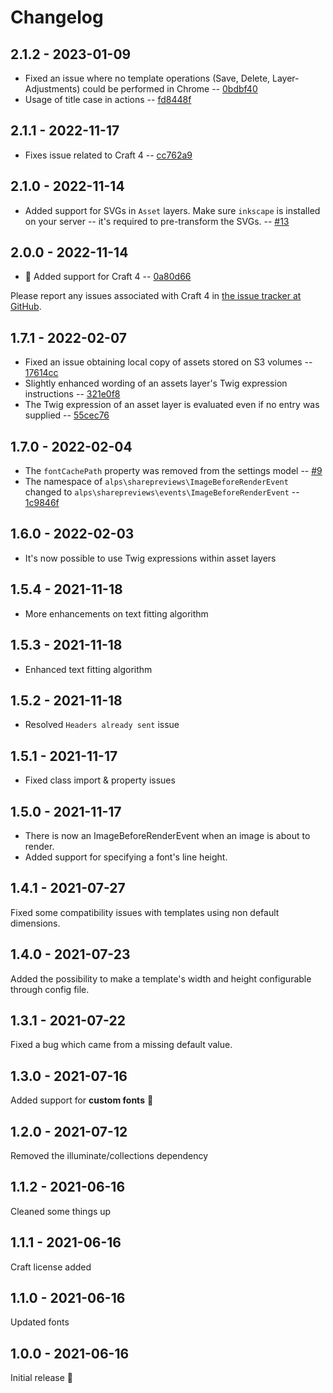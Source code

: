 # Changelog

## 2.1.2 - 2023-01-09

- Fixed an issue where no template operations (Save, Delete, Layer-Adjustments) could be performed in Chrome -- [0bdbf40](https://github.com/alpshq/craft-share-previews/commit/0bdbf40)
- Usage of title case in actions -- [fd8448f](https://github.com/alpshq/craft-share-previews/commit/fd8448f)

## 2.1.1 - 2022-11-17

- Fixes issue related to Craft 4 -- [cc762a9](https://github.com/alpshq/craft-share-previews/commit/cc762a9)

## 2.1.0 - 2022-11-14

- Added support for SVGs in `Asset` layers. Make sure `inkscape` is installed on your server -- it's required to pre-transform the SVGs. -- [#13](https://github.com/alpshq/craft-share-previews/pull/13)

## 2.0.0 - 2022-11-14

- 🎉 Added support for Craft 4 -- [0a80d66](https://github.com/alpshq/craft-share-previews/commit/0a80d66)

Please report any issues associated with Craft 4 in [the issue tracker at GitHub](https://github.com/alpshq/craft-share-previews/issues).

## 1.7.1 - 2022-02-07

- Fixed an issue obtaining local copy of assets stored on S3 volumes -- [17614cc](https://github.com/alpshq/craft-share-previews/commit/17614cc)
- Slightly enhanced wording of an assets layer's Twig expression instructions -- [321e0f8](https://github.com/alpshq/craft-share-previews/commit/321e0f8)
- The Twig expression of an asset layer is evaluated even if no entry was supplied -- [55cec76](https://github.com/alpshq/craft-share-previews/commit/55cec76)

## 1.7.0 - 2022-02-04

- The `fontCachePath` property was removed from the settings model -- [#9](https://github.com/alpshq/craft-share-previews/pull/9)
- The namespace of `alps\sharepreviews\ImageBeforeRenderEvent` changed to `alps\sharepreviews\events\ImageBeforeRenderEvent` -- [1c9846f](https://github.com/alpshq/craft-share-previews/commit/1c9846f6343682bb5e19524b2df99c8e7c051042)

## 1.6.0 - 2022-02-03

- It's now possible to use Twig expressions within asset layers

## 1.5.4 - 2021-11-18

- More enhancements on text fitting algorithm

## 1.5.3 - 2021-11-18

- Enhanced text fitting algorithm

## 1.5.2 - 2021-11-18

- Resolved `Headers already sent` issue

## 1.5.1 - 2021-11-17

- Fixed class import & property issues

## 1.5.0 - 2021-11-17

- There is now an ImageBeforeRenderEvent when an image is about to render.
- Added support for specifying a font's line height.

## 1.4.1 - 2021-07-27

Fixed some compatibility issues with templates using non default dimensions.

## 1.4.0 - 2021-07-23

Added the possibility to make a template's width and height configurable through config file.

## 1.3.1 - 2021-07-22

Fixed a bug which came from a missing default value.

## 1.3.0 - 2021-07-16

Added support for **custom fonts** 🥳

## 1.2.0 - 2021-07-12

Removed the illuminate/collections dependency

## 1.1.2 - 2021-06-16

Cleaned some things up

## 1.1.1 - 2021-06-16

Craft license added

## 1.1.0 - 2021-06-16

Updated fonts

## 1.0.0 - 2021-06-16

Initial release 🥳
